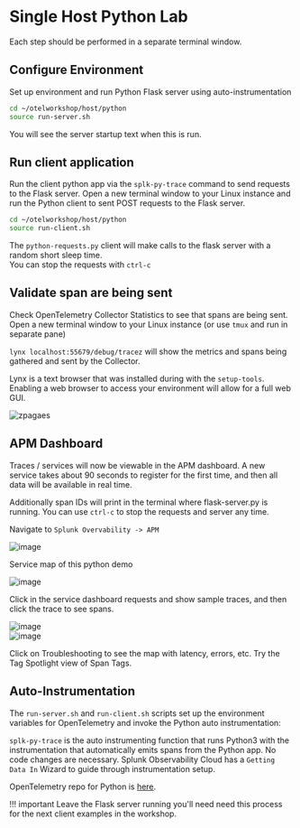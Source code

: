 # Single Host Python Lab

Each step should be performed in a separate terminal window.

## Configure Environment

Set up environment and run Python Flask server using auto-instrumentation

```bash
cd ~/otelworkshop/host/python
source run-server.sh
```

You will see the server startup text when this is run.

## Run client application

Run the client python app via the `splk-py-trace` command to send requests to the Flask server. Open a new terminal window to your Linux instance and run the Python client to sent POST requests to the Flask server.

```bash
cd ~/otelworkshop/host/python
source run-client.sh
```

The `python-requests.py` client will make calls to the flask server with a random short sleep time.  
You can stop the requests with `ctrl-c`

## Validate span are being sent

Check OpenTelemetry Collector Statistics to see that spans are being sent. Open a new terminal window to your Linux instance (or use `tmux` and run in separate pane)

`lynx localhost:55679/debug/tracez` will show the metrics and spans being gathered and sent by the Collector.  

Lynx is a text browser that was installed during with the `setup-tools`. Enabling a web browser to access your environment will allow for a full web GUI.  

![zpagaes](../../assets/06-zpages.png)

## APM Dashboard

Traces / services will now be viewable in the APM dashboard. A new service takes about 90 seconds to register for the first time, and then all data will be available in real time.  
  
Additionally span IDs will print in the terminal where flask-server.py is running. You can use `ctrl-c` to stop the requests and server any time.  

Navigate to `Splunk Overvability -> APM`

![image](../../assets/07-apm.png)

Service map of this python demo  

![image](../../assets/08-python.png)

Click in the service dashboard requests and show sample traces, and then click the trace to see spans.

![image](../../assets/09-pythontraces.png)  
![image](../../assets/10-pythonspans.png)  

Click on Troubleshooting to see the map with latency, errors, etc. Try the Tag Spotlight view of Span Tags.

## Auto-Instrumentation

The `run-server.sh` and `run-client.sh` scripts set up the environment variables for OpenTelemetry and invoke the Python auto instrumentation:  

`splk-py-trace` is the auto instrumenting function that runs Python3 with the instrumentation that automatically emits spans from the Python app. No code changes are necessary. Splunk Observability Cloud has a `Getting Data In` Wizard to guide through instrumentation setup.

OpenTelemetry repo for Python is [here](https://github.com/signalfx/splunk-otel-python).

!!! important
    Leave the Flask server running you'll need need this process for the next client examples in the workshop.  
